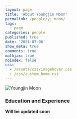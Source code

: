 ```yaml
---
layout: page
title: 'About Youngjin Moon'
permalink: /people/yj_moon/
tags:
  - page
categories: people
published: true
date: '2021-07-06'
show_meta: true
comments: true
mathjax: true
noindex: false
css:
  - /assets/css/imagehover.css
  - /css/custom_home.css
---
```


<div class="row">
<div class="col"><div class="holder smooth">
    <img src="{{ site.url }}/assets/img/people/blank_person.png" alt="Youngjin Moon" />
</div></div>
</div>


### Education and Experience

**Will be updated soon**




